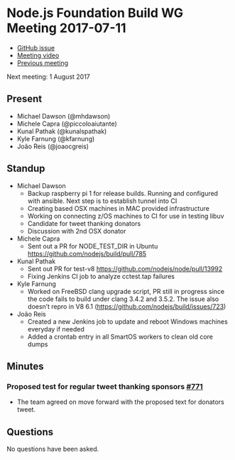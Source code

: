 # Node.js Foundation Build WG Meeting 2017-07-11

- [GitHub issue](https://github.com/nodejs/build/issues/787)
- [Meeting video](https://www.youtube.com/watch?v=N5YxsZvkMiY)
- [Previous meeting](https://github.com/nodejs/build/issues/766)

Next meeting: 1 August 2017

## Present
* Michael Dawson (@mhdawson)
* Michele Capra (@piccoloaiutante)
* Kunal Pathak (@kunalspathak)
* Kyle Farnung (@kfarnung)
* João Reis (@joaocgreis)


## Standup
* Michael Dawson
  * Backup raspberry pi 1 for release builds. Running and configured with ansible. Next step is to establish tunnel into CI
  * Creating based OSX machines in MAC provided infrastructure
  * Working on connecting z/OS machines to CI for use in testing libuv
  * Candidate for tweet thanking donators
  * Discussion with 2nd OSX donator
* Michele Capra
  * Sent out a PR for NODE_TEST_DIR in Ubuntu https://github.com/nodejs/build/pull/785
* Kunal Pathak
  * Sent out PR for test-v8 https://github.com/nodejs/node/pull/13992
  * Fixing Jenkins CI job to analyze cctest.tap failures
* Kyle Farnung
  * Worked on FreeBSD clang upgrade script, PR still in progress since the code fails to build under clang 3.4.2 and 3.5.2. The issue also doesn’t repro in V8 6.1 (https://github.com/nodejs/build/issues/723)
* João Reis
  * Created a new Jenkins job to update and reboot Windows machines everyday if needed
  * Added a crontab entry in all SmartOS workers to clean old core dumps



## Minutes
### Proposed test for regular tweet thanking sponsors [#771](https://github.com/nodejs/build/issues/771)
- The team agreed on move forward with the proposed text for donators tweet.

## Questions

No questions have been asked.
